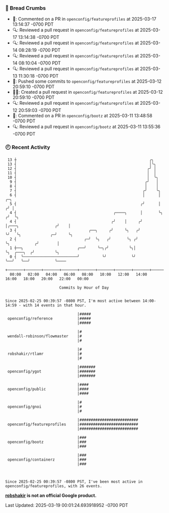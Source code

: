 ### 🍞 Bread Crumbs

 * 💬: Commented on a PR in  `openconfig/featureprofiles` at 2025-03-17 13:14:37 -0700 PDT
 * 🔍: Reviewed a pull request in  `openconfig/featureprofiles` at 2025-03-17 13:14:38 -0700 PDT
 * 🔍: Reviewed a pull request in  `openconfig/featureprofiles` at 2025-03-14 08:28:19 -0700 PDT
 * 🔍: Reviewed a pull request in  `openconfig/featureprofiles` at 2025-03-14 08:10:04 -0700 PDT
 * 🔍: Reviewed a pull request in  `openconfig/featureprofiles` at 2025-03-13 11:30:18 -0700 PDT
 * 🚢: Pushed some commits to `openconfig/featureprofiles` at 2025-03-12 20:59:10 -0700 PDT
 * ✍🏼: Created a pull request in `openconfig/featureprofiles` at 2025-03-12 20:59:10 -0700 PDT
 * 🔍: Reviewed a pull request in  `openconfig/featureprofiles` at 2025-03-12 20:59:03 -0700 PDT
 * 💬: Commented on a PR in  `openconfig/bootz` at 2025-03-11 13:48:58 -0700 PDT
 * 🔍: Reviewed a pull request in  `openconfig/bootz` at 2025-03-11 13:55:36 -0700 PDT

### 🕘 Recent Activity
```
 13 ┼                                                           ╭╮
 13 ┤                                                           │╰╮
 12 ┤                                                          ╭╯ │
 11 ┤                                                          │  │
 10 ┤                                                          │  ╰╮
  9 ┤                                                         ╭╯   │
  8 ┤                                                         │    │
  7 ┤                                                        ╭╯    ╰╮
  6 ┤                                                        │      │                         ╭─╮
  5 ┤                                                       ╭╯      │                        ╭╯ │
  4 ┤                                           ╭────╮      │       ╰╮                      ╭╯  ╰╮
  4 ┤                                          ╭╯    │     ╭╯        │╭───╮                ╭╯    │
  3 ┤                                ╭──╮     ╭╯     ╰╮   ╭╯         ╰╯   ╰╮             ╭─╯     ╰╮
  2 ┤                              ╭─╯  ╰╮   ╭╯       ╰╮ ╭╯                ╰╮           ╭╯        │
  1 ┼──╮                        ╭──╯     ╰─╮╭╯         ╰╮│                  ╰╮  ╭───╮  ╭╯         ╰╮
  0 ┤  ╰────────────────────────╯          ╰╯           ╰╯                   ╰──╯   ╰──╯           ╰────
    +───────+───────+───────+───────+───────+───────+───────+───────+───────+───────+───────+───────+────
  00:00   02:00   04:00   06:00   08:00   10:00   12:00   14:00   16:00   18:00   20:00   22:00   00:00   

						Commits by Hour of Day


Since 2025-02-25 00:39:57 -0800 PST, I'm most active between 14:00-14:59 - with 14 events in that hour.

```



```
                                |#####
 openconfig/reference           |#####
                                |#####

                                |#
 wendall-robinson/flowmaster    |#
                                |#

                                |#
 robshakir/rtlamr               |#
                                |#

                                |#######
 openconfig/ygot                |#######
                                |#######

                                |####
 openconfig/public              |####
                                |####

                                |#
 openconfig/gnoi                |#
                                |#

                                |##########################
 openconfig/featureprofiles     |##########################
                                |##########################

                                |###
 openconfig/bootz               |###
                                |###

                                |###
 openconfig/containerz          |###
                                |###



Since 2025-02-25 00:39:57 -0800 PST, I've been most active in openconfig/featureprofiles, with 26 events.

```
**[robshakir](mailto:robjs@google.com) is not an official Google product.**  


Last Updated: 2025-03-19 00:01:24.693918952 -0700 PDT
